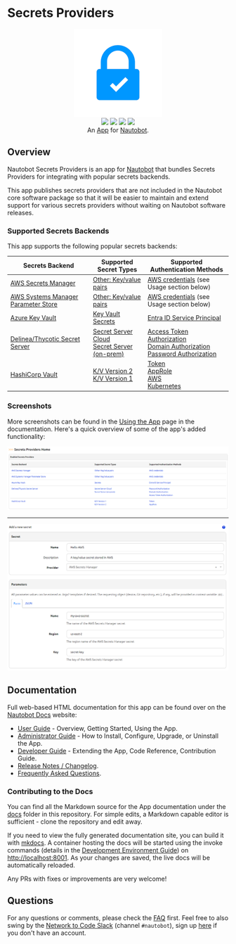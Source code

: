 # Secrets Providers

<p align="center">
  <img src="https://raw.githubusercontent.com/nautobot/nautobot-app-secrets-providers/develop/docs/images/icon-nautobot-secrets-providers.png" class="logo" height="200px">
  <br>
  <a href="https://github.com/nautobot/nautobot-app-secrets-providers/actions"><img src="https://github.com/nautobot/nautobot-app-secrets-providers/actions/workflows/ci.yml/badge.svg?branch=main"></a>
  <a href="https://docs.nautobot.com/projects/secrets-providers/en/latest/"><img src="https://readthedocs.org/projects/nautobot-app-secrets-providers/badge/"></a>
  <a href="https://pypi.org/project/nautobot-secrets-providers/"><img src="https://img.shields.io/pypi/v/nautobot-secrets-providers"></a>
  <a href="https://pypi.org/project/nautobot-secrets-providers/"><img src="https://img.shields.io/pypi/dm/nautobot-secrets-providers"></a>
  <br>
  An <a href="https://networktocode.com/nautobot-apps/">App</a> for <a href="https://nautobot.com/">Nautobot</a>.
</p>

## Overview

Nautobot Secrets Providers is an app for [Nautobot](https://github.com/nautobot/nautobot) that bundles Secrets Providers for integrating with popular secrets backends.

This app publishes secrets providers that are not included in the Nautobot core software package so that it will be easier to maintain and extend support for various secrets providers without waiting on Nautobot software releases.

### Supported Secrets Backends

This app supports the following popular secrets backends:

| Secrets Backend                                                                | Supported Secret Types                                                                                                                                                                        | Supported Authentication Methods                                                                                                                                                                                                                                                                           |
| ------------------------------------------------------------------------------ | --------------------------------------------------------------------------------------------------------------------------------------------------------------------------------------------- | ---------------------------------------------------------------------------------------------------------------------------------------------------------------------------------------------------------------------------------------------------------------------------------------------------------- |
| [AWS Secrets Manager](https://aws.amazon.com/secrets-manager/)                 | [Other: Key/value pairs](https://docs.aws.amazon.com/secretsmanager/latest/userguide/manage_create-basic-secret.html)                                                                         | [AWS credentials](https://docs.aws.amazon.com/general/latest/gr/aws-sec-cred-types.html) (see Usage section below)                                                                                                                                                                                         |
| [AWS Systems Manager Parameter Store](https://aws.amazon.com/secrets-manager/) | [Other: Key/value pairs](https://docs.aws.amazon.com/systems-manager/latest/userguide/systems-manager-parameter-store.html)                                                                   | [AWS credentials](https://docs.aws.amazon.com/general/latest/gr/aws-sec-cred-types.html) (see Usage section below)                                                                                                                                                                                         |
| [Azure Key Vault](https://learn.microsoft.com/en-us/azure/key-vault/)          | [Key Vault Secrets](https://learn.microsoft.com/en-us/azure/key-vault/secrets/about-secrets)                                                                                                  | [Entra ID Service Principal](https://learn.microsoft.com/en-us/python/api/azure-identity/azure.identity.environmentcredential?view=azure-python)                                                                                                                                                           |
| [Delinea/Thycotic Secret Server](https://delinea.com/products/secret-server)   | [Secret Server Cloud](https://github.com/DelineaXPM/python-tss-sdk#secret-server-cloud)<br/>[Secret Server (on-prem)](https://github.com/DelineaXPM/python-tss-sdk#initializing-secretserver) | [Access Token Authorization](https://github.com/DelineaXPM/python-tss-sdk#access-token-authorization)<br/>[Domain Authorization](https://github.com/DelineaXPM/python-tss-sdk#domain-authorization)<br/>[Password Authorization](https://github.com/DelineaXPM/python-tss-sdk#password-authorization)<br/> |
| [HashiCorp Vault](https://www.vaultproject.io)                                 | [K/V Version 2](https://www.vaultproject.io/docs/secrets/kv/kv-v2)<br/>[K/V Version 1](https://developer.hashicorp.com/vault/docs/secrets/kv/kv-v1)                                           | [Token](https://www.vaultproject.io/docs/auth/token)<br/>[AppRole](https://www.vaultproject.io/docs/auth/approle)<br/>[AWS](https://www.vaultproject.io/docs/auth/aws)<br/>[Kubernetes](https://www.vaultproject.io/docs/auth/kubernetes)                                                                  |

### Screenshots

More screenshots can be found in the [Using the App](https://docs.nautobot.com/projects/secrets-providers/en/latest/user/app_use_cases/) page in the documentation. Here's a quick overview of some of the app's added functionality:

![Screenshot of app home page](https://raw.githubusercontent.com/nautobot/nautobot-app-secrets-providers/develop/docs/images/secrets-providers-home.png "App Home page")

---

![Screenshot of secret using AWS Secrets Manager](https://raw.githubusercontent.com/nautobot/nautobot-app-secrets-providers/develop/docs/images/aws-secrets-manager-secrets-provider-add.png "Secret using AWS Secrets Manager")

## Documentation

Full web-based HTML documentation for this app can be found over on the [Nautobot Docs](https://docs.nautobot.com) website:

- [User Guide](https://docs.nautobot.com/projects/secrets-providers/en/latest/user/app_overview/) - Overview, Getting Started, Using the App.
- [Administrator Guide](https://docs.nautobot.com/projects/secrets-providers/en/latest/admin/install/) - How to Install, Configure, Upgrade, or Uninstall the App.
- [Developer Guide](https://docs.nautobot.com/projects/secrets-providers/en/latest/dev/contributing/) - Extending the App, Code Reference, Contribution Guide.
- [Release Notes / Changelog](https://docs.nautobot.com/projects/secrets-providers/en/latest/admin/release_notes/).
- [Frequently Asked Questions](https://docs.nautobot.com/projects/secrets-providers/en/latest/user/faq/).

### Contributing to the Docs

You can find all the Markdown source for the App documentation under the [docs](https://github.com/nautobot/nautobot-app-data-validation-engine/tree/develop/docs) folder in this repository. For simple edits, a Markdown capable editor is sufficient - clone the repository and edit away.

If you need to view the fully generated documentation site, you can build it with [mkdocs](https://www.mkdocs.org/). A container hosting the docs will be started using the invoke commands (details in the [Development Environment Guide](https://docs.nautobot.com/projects/data-validation/en/latest/dev/dev_environment/#docker-development-environment)) on [http://localhost:8001](http://localhost:8001). As your changes are saved, the live docs will be automatically reloaded.

Any PRs with fixes or improvements are very welcome!

## Questions

For any questions or comments, please check the [FAQ](https://docs.nautobot.com/projects/secrets-providers/en/latest/user/faq/) first. Feel free to also swing by the [Network to Code Slack](https://networktocode.slack.com/) (channel `#nautobot`), sign up [here](http://slack.networktocode.com/) if you don't have an account.
